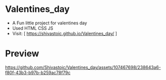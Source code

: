 # Valentines_day

- A Fun little project for valentines day
- Used HTML CSS JS
- Visit: [ https://shivastoic.github.io/Valentines_day/ ]

# Preview

https://github.com/Shivastoic/Valentines_day/assets/107467698/238643a6-f80f-43b3-b97b-b259ac78f79c

